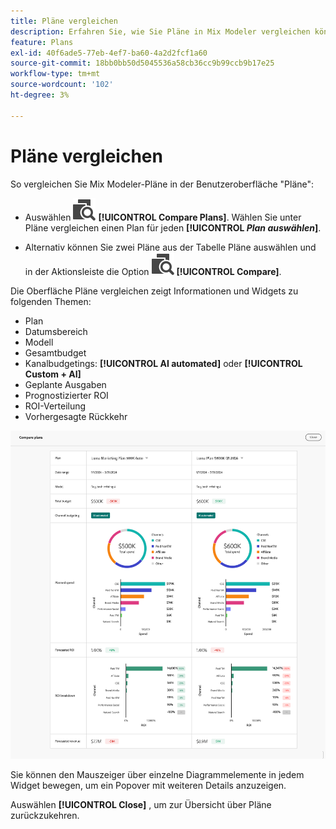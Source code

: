 ```yaml
---
title: Pläne vergleichen
description: Erfahren Sie, wie Sie Pläne in Mix Modeler vergleichen können.
feature: Plans
exl-id: 40f6ade5-77eb-4ef7-ba60-4a2d2fcf1a60
source-git-commit: 18bb0bb50d5045536a58cb36cc9b99ccb9b17e25
workflow-type: tm+mt
source-wordcount: '102'
ht-degree: 3%

---
```


# Pläne vergleichen

So vergleichen Sie Mix Modeler-Pläne in der Benutzeroberfläche &quot;Pläne&quot;:

* Auswählen ![Vergleichen](../assets/icons/Compare.svg) **[!UICONTROL Compare Plans]**. Wählen Sie unter Pläne vergleichen einen Plan für jeden **[!UICONTROL _Plan auswählen_]**.

* Alternativ können Sie zwei Pläne aus der Tabelle Pläne auswählen und in der Aktionsleiste die Option ![Vergleichen](../assets/icons/Compare.svg) **[!UICONTROL Compare]**.

Die Oberfläche Pläne vergleichen zeigt Informationen und Widgets zu folgenden Themen:

* Plan
* Datumsbereich
* Modell
* Gesamtbudget
* Kanalbudgetings: **[!UICONTROL AI automated]** oder **[!UICONTROL Custom + AI]**
* Geplante Ausgaben
* Prognostizierter ROI
* ROI-Verteilung
* Vorhergesagte Rückkehr

![Pläne vergleichen](../assets/compare-plans.png)

Sie können den Mauszeiger über einzelne Diagrammelemente in jedem Widget bewegen, um ein Popover mit weiteren Details anzuzeigen.

Auswählen **[!UICONTROL Close]** , um zur Übersicht über Pläne zurückzukehren.
